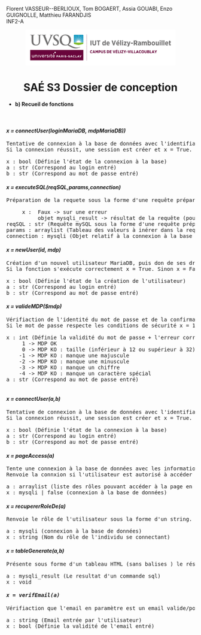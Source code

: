 Florent VASSEUR--BERLIOUX, Tom BOGAERT, Assia GOUABI, Enzo GUIGNOLLE, Matthieu FARANDJIS<br>
INF2-A

<div align="center">
<img height="95" width="400" src="/docs/img/IUT_Velizy_Villacoublay_logo_2020_ecran.png" title="logo uvsq vélizy"/>

# SAÉ S3  Dossier de conception
</div>

- <b><a name="p1l"></a>b) Recueil de fonctions</b><br>
<br><br>

#### <i>x = connectUser(loginMariaDB, mdpMariaDB))</i>
<pre>
Tentative de connexion à la base de données avec l'identifiant de l'utilisateur et son mot de passe.
Si la connexion réussit, une session est créer et x = True. Sinon x = False.

x : bool (Définie l'état de la connexion à la base)
a : str (Correspond au login entré)
b : str (Correspond au mot de passe entré)
</pre>
#### <i>x = executeSQL(reqSQL,params,connection)</i>
<pre>
Préparation de la requete sous la forme d'une requête préparé et envoie de cette dernière à la base de données.
    
     x :  Faux -> sur une erreur
          objet mysqli_result -> résultat de la requête (pour SELECT, SHOW, DESCRIBE or EXPLAIN)
reqSQL : str (Requête mySQL sous la forme d'une requête préparé avec des '?')
params : arraylist (Tableau des valeurs à inérer dans la requête dans l'ordre)
connection : mysqli (Objet relatif à la connexion à la base de données)
</pre>
#### <i>x = newUser(id, mdp)</i>
<pre>
Création d'un nouvel utilisateur MariaDB, puis don de ses droits.
Si la fonction s'exécute correctement x = True. Sinon x = False.

x : bool (Définie l'état de la création de l'utilisateur)
a : str (Correspond au login entré)
b : str (Correspond au mot de passe entré)
</pre>
#### <i>x = valideMDP($mdp)</i>
<pre>
Vérifiaction de l'identité du mot de passe et de la confirmation du mot de passe. Vérification que le mot de passe respecte les normes de sécurité.
Si le mot de passe respecte les conditions de sécurité x = 1 si c'est bon, une autre valeur si ce n'est pas bon.

x : int (Définie la validité du mot de passe + l'erreur correspondante)
     1 -> MDP OK
     0 -> MDP KO : taille (inférieur à 12 ou supérieur à 32)
    -1 -> MDP KO : manque une majuscule
    -2 -> MDP KO : manque une minuscule
    -3 -> MDP KO : manque un chiffre
    -4 -> MDP KO : manque un caractère spécial
a : str (Correspond au mot de passe entré)

</pre>
#### <i>x = connectUser(a,b)</i>
<pre>
Tentative de connexion à la base de données avec l'identifiant de l'utilisateur et son mot de passe.
Si la connexion réussit, une session est créer et x = True. Sinon x = False.

x : bool (Définie l'état de la connexion à la base)
a : str (Correspond au login entré)
b : str (Correspond au mot de passe entré)
</pre>
#### <i>x = pageAccess(a)</i>
<pre>
Tente une connexion à la base de données avec les informations de sessions de kl'utilisateur puis vérifie le rôle de l'utilisateur, et le redirige vers une page adapté à son niveau de droit.
Renvoie la connxion si l'utilisateur est autorisé à accéder à cette page.

a : arraylist (liste des rôles pouvant accéder à la page en question)
x : mysqli | false (connexion à la base de données)
</pre>
#### <i>x = recupererRoleDe(a)</i>
<pre>
Renvoie le rôle de l'utilisateur sous la forme d'un string.

a : mysqli (connexion à la base de données)
x : string (Nom du rôle de l'individu se connectant)
</pre>
#### <i>x = tableGenerate(a,b)</i>
<pre>
Présente sous forme d'un tableau HTML (sans balises <table>) le résultat d'une requête MySQL de type SELECT.

a : mysqli_result (Le resultat d'un commande sql)
x : void
</pre>
#### <i>x = verifEmail(a)</i>
<pre>
Vérifiaction que l'email en paramètre est un email valide/possible.

a : string (Email entrée par l'utilisateur)
x : bool (Définie la validité de l'email entré)
</pre>
